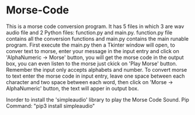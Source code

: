 # Morse-Code

This is a morse code conversion program. It has 5 files in which 3 are wav audio file and 2 Python files: function.py and main.py. function.py file contains all the conversion functions and main.py contains the main runable program.
First execute the main.py then a Tkinter window will open, to conver text to morse, enter your message in the input entry and click on 'AlphaNumeric → Morse' button, you will get the morse code in the output box, you can even listen to the morse just ckick on 'Play Morse' button. Remember the input only accepts alphabets and number. To convert morse to text enter the morse code in input entry, leave one space between each character and two space between each word, then click on 'Morse → AlphaNumeric' button, the text will apper in output box.

Inorder to install the 'simpleaudio' library to play the Morse Code Sound. Pip Command: "pip3 install simpleaudio"
